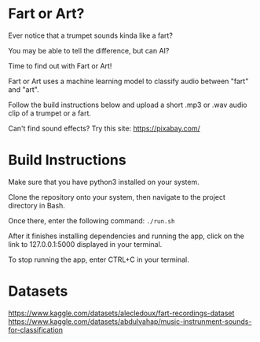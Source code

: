 # Fart or Art?
Ever notice that a trumpet sounds kinda like a fart?

You may be able to tell the difference, but can AI?

Time to find out with Fart or Art!

Fart or Art uses a machine learning model to classify audio between "fart" and "art".

Follow the build instructions below and upload a short .mp3 or .wav audio clip of a trumpet or a fart.

Can't find sound effects? Try this site: https://pixabay.com/

# Build Instructions
Make sure that you have python3 installed on your system.

Clone the repository onto your system, then navigate to the project directory in Bash.

Once there, enter the following command:
```./run.sh```

After it finishes installing dependencies and running the app, click on the link to 127.0.0.1:5000 displayed in your terminal.

To stop running the app, enter CTRL+C in your terminal.

# Datasets
https://www.kaggle.com/datasets/alecledoux/fart-recordings-dataset
https://www.kaggle.com/datasets/abdulvahap/music-instrunment-sounds-for-classification
